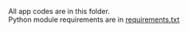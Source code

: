 All app codes are in this folder.  
Python module requirements are in [requirements.txt](https://github.com/kc-chiu/paid_predict_app/blob/master/app/requirements.txt)
